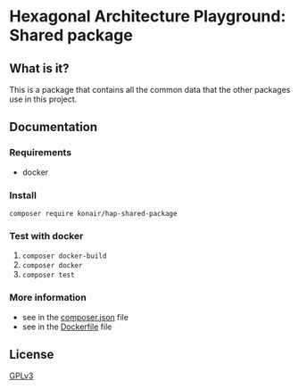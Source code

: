 # Hexagonal Architecture Playground: Shared package

## What is it?
This is a package that contains all the common data that the other packages use in this project.

## Documentation

### Requirements
- docker

### Install
`composer require konair/hap-shared-package`

### Test with docker
1. `composer docker-build`
2. `composer docker`
3. `composer test`

### More information
- see in the [composer.json](composer.json) file
- see in the [Dockerfile](Dockerfile) file

## License
[GPLv3](LICENSE)